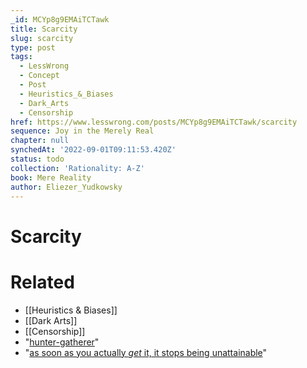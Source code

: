 ```yaml
---
_id: MCYp8g9EMAiTCTawk
title: Scarcity
slug: scarcity
type: post
tags:
  - LessWrong
  - Concept
  - Post
  - Heuristics_&_Biases
  - Dark_Arts
  - Censorship
href: https://www.lesswrong.com/posts/MCYp8g9EMAiTCTawk/scarcity
sequence: Joy in the Merely Real
chapter: null
synchedAt: '2022-09-01T09:11:53.420Z'
status: todo
collection: 'Rationality: A-Z'
book: Mere Reality
author: Eliezer_Yudkowsky
---
```


# Scarcity


# Related

- [[Heuristics & Biases]]
- [[Dark Arts]]
- [[Censorship]]
- "[hunter-gatherer](/lw/l0/adaptationexecuters_not_fitnessmaximizers/)"
- "[as soon as you actually _get_ it, it stops being unattainable](/lw/ou/if_you_demand_magic_magic_wont_help/)"